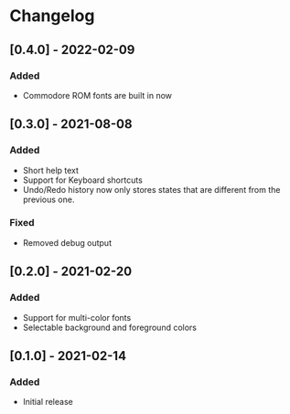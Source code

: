 # Changelog

## [0.4.0] - 2022-02-09

### Added

- Commodore ROM fonts are built in now 

## [0.3.0] - 2021-08-08

### Added

- Short help text
- Support for Keyboard shortcuts
- Undo/Redo history now only stores states that are different from the previous one.

### Fixed

- Removed debug output

## [0.2.0] - 2021-02-20

### Added 

- Support for multi-color fonts
- Selectable background and foreground colors 

## [0.1.0] - 2021-02-14

### Added 

- Initial release

